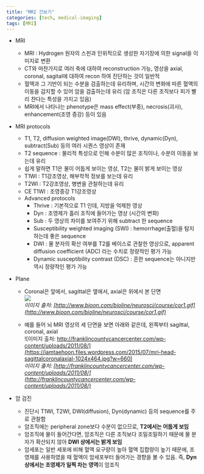 ```yaml
---
title: "MRI 간보기"
categories: [tech, medical-imaging]
tags: [MRI]
---
```


- MRI
  - MRI : Hydrogen 원자의 스핀과 인위적으로 생성한 자기장에 의한 signal을 이미지로 변환
  - CT와 마찬가지로 여러 축에 대하여 reconstruction 가능, 영상을 axial, coronal, sagital에 대하여 recon 하여 진단하는 것이 일반적
  - 혈액과 그 기반이 되는 수분을 검출하는데 유리하며, 시간의 변화에 따른 혈액의 이동을 감지할 수 있어 암을 검출하는데 유리 (암 조직은 다른 조직보다 피가 빨리 찬다는 특성을 가지고 있음)
  - MRI에서 나타나는 phenotype은 mass effect(부종), necrosis(괴사), enhancement(조영 증강) 등이 있음

- MRI protocols
  - T1, T2, diffusion weighted image(DWI), thrive, dynamic(Dyn), subtract(Sub) 등의 여러 시퀀스 영상이 존재
  - T2 sequence : 물리적 특성으로 인해 수분이 많은 조직이나, 수분의 이동을 보는데 유리
  - 쉽게 말하면 T1은 물이 어둡게 보이는 영상, T2는 물이 밝게 보이는 영상
  - T1WI : T1강조영상, 해부학적 정보를 보는데 유리
  - T2WI : T2강조영상, 병변을 관찰하는데 유리
  - CE T1WI : 조영증강 T1강조영상
  - Advanced protocols
    - Thrive : 기본적으로 T1 인데, 지방을 억제한 영상
    - Dyn : 조영제가 흘러 조직에 들어가는 영상 (시간의 변화)
    - Sub : 두 영상의 차이를 보여주기 위해 subtract 한 sequence
    - Susceptibility weighted imaging (SWI) : hemorrhage(출혈)을 탐지하는데 좋은 sequence
    - DWI : 물 분자의 확산 여부를 T2를 베이스로 관찰한 영상으로, apparent diffusion coefficient (ADC) 라는 수치로 정량적인 평가 가능
    - Dynamic susceptibility contrast (DSC) : 흔한 sequence는 아니지만 역시 정량적인 평가 가능

- Plane
  - Coronal은 앞에서, sagittal은 옆에서, axial은 위에서 본 단면<br />![](https://iamtaehoon.files.wordpress.com/2015/07/cor1.gif)<br />*이미지 출처: [http://www.bioon.com/bioline/neurosci/course/cor1.gif](http://www.bioon.com/bioline/neurosci/course/cor1.gif)*

  - 예를 들어 뇌 MRI 영상의 세 단면을 보면 아래와 같은데, 왼쪽부터 sagittal, coronal, axial<br />![이미지 출처: http://franklincountycancercenter.com/wp-content/uploads/2011/08/](https://iamtaehoon.files.wordpress.com/2015/07/mri-head-sagittalcoronalaxial-1024x464.jpg?w=660)<br />*이미지 출처: [http://franklincountycancercenter.com/wp-content/uploads/2011/08/](http://franklincountycancercenter.com/wp-content/uploads/2011/08/)*

- 암 검진
  - 진단시 T1WI, T2WI, DWI(diffusion), Dyn(dynamic) 등의 sequence를 주로 관찰함
  - 암조직에는 peripheral zone보다 수분이 없으므로, **T2에서는 어둡게 보임**
  - 암조직에 물이 들어간다면, 암조직은 다른 조직보다 조밀조밀하기 때문에 물 분자가 확산되지 않아 **DWI 상에서는 밝게 보임**
  - 암세포는 일반 세포에 비해 혈액 요구량이 높아 혈액 집합량이 높기 때문에, 조영제를 사용하였을 때 혈액이 암세포부터 들어가는 경향을 볼 수 있음. 즉, **Dyn 상에서는 조영제가 일찍 차는 영역**이 암조직
